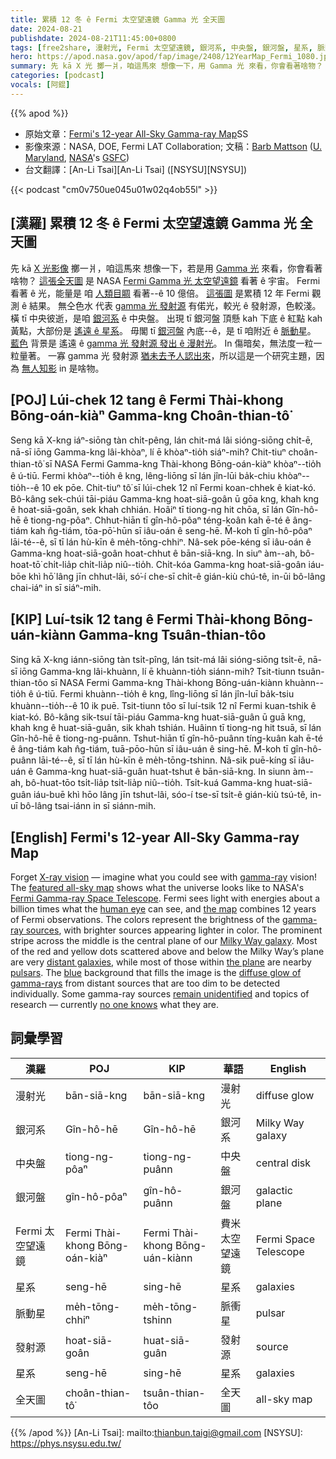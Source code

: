 ```yaml
---
title: 累積 12 冬 ê Fermi 太空望遠鏡 Gamma 光 全天圖
date: 2024-08-21
publishdate: 2024-08-21T11:45:00+0800
tags: [free2share, 漫射光, Fermi 太空望遠鏡, 銀河系, 中央盤, 銀河盤, 星系, 脈動星, 漫射光, 發射源, 全天圖]
hero: https://apod.nasa.gov/apod/fap/image/2408/12YearMap_Fermi_1080.jpg
summary: 先 kā X 光 擲一爿，咱這馬來 想像一下，用 Gamma 光 來看，你會看著啥物？
categories: [podcast]
vocals: [阿錕]
---
```


{{% apod %}}

- 原始文章：[Fermi's 12-year All-Sky Gamma-ray Map](https://apod.nasa.gov/apod/ap240821.html)SS
- 影像來源：NASA, DOE, Fermi LAT Collaboration; 文稿：[Barb Mattson](https://science.gsfc.nasa.gov/astrophysics/bio/barbara.j.mattson) ([U. Maryland](https://www.astro.umd.edu/), [NASA](https://science.gsfc.nasa.gov/astrophysics/)'s [GSFC](https://www.nasa.gov/goddard/))
- 台文翻譯：[An-Li Tsai][An-Li Tsai] ([NSYSU][NSYSU])

{{< podcast "cm0v750ue045u01w02q4ob55l" >}}

## [漢羅] 累積 12 冬 ê Fermi 太空望遠鏡 Gamma 光 全天圖
先 kā [X 光影像][X-ray vision] 擲一爿，咱這馬來 想像一下，若是用 [Gamma 光][gamma-ray] 來看，你會看著啥物？
[這張全天圖][featured all-sky map] 是 NASA [Fermi Gamma 光 太空望遠鏡][Fermi Gamma-ray Space Telescope] 看著 ê 宇宙。
Fermi 看著 ê 光，能量是 咱 [人類目睭][human eye] 看著--ê 10 億倍。
[這張圖][the map] 是累積 12 年 Fermi 觀測 ê 結果。
無仝色水 代表 [gamma 光 發射源][gamma-ray sources] 有偌光，較光 ê 發射源，色較淺。
橫 tī 中央彼逝，是咱 [銀河系][Milky Way galaxy] ê 中央盤。
出現 tī 銀河盤 頂懸 kah 下底 ê 紅點 kah 黃點，大部份是 [遙遠 ê 星系][distant galaxies]。
毋閣 tī [銀河盤][the plane] 內底--ê，是 tī 咱附近 ê [脈動星][pulsars]。
[藍色][blue] 背景是 遙遠 ê [gamma 光 發射源 發出 ê 漫射光][diffuse glow of gamma-rays]。
In 傷暗矣，無法度一粒一粒量著。
一寡 gamma 光 發射源 [猶未去予人認出來][remain unidentified]，所以這是一个研究主題，因為 [無人知影][no one knows] in 是啥物。

## [POJ] Lúi-chek 12 tang ê Fermi Thài-khong Bōng-oán-kiàⁿ Gamma-kng Choân-thian-tô͘
Seng kā X-kng iáⁿ-siōng tàn chi̍t-pêng, lán chit-má lâi sióng-siōng chi̍t-ē, nā-sī iōng Gamma-kng lâi-khòaⁿ, lí ē khòaⁿ-tio̍h siáⁿ-mih?
Chit-tiuⁿ choân-thian-tô͘ sī NASA Fermi Gamma-kng Thài-khong Bōng-oán-kiàⁿ khòaⁿ--tio̍h ê ú-tiū.
Fermi khòaⁿ--tio̍h ê kng, lêng-liōng sī lán jîn-lūi ba̍k-chiu khòaⁿ--tio̍h--ê 10 ek pōe.
Chit-tiuⁿ tô͘ sī lúi-chek 12 nî Fermi koan-chhek ê kiat-kó.
Bô-kâng sek-chúi tāi-piáu Gamma-kng hoat-siā-goân ū gōa kng, khah kng ê hoat-siā-goân, sek khah chhián.
Hoâiⁿ tī tiong-ng hit chōa, sī lán Gîn-hô-hē ê tiong-ng-pôaⁿ.
Chhut-hiān tī gîn-hô-pôaⁿ téng-koân kah ē-té ê âng-tiám kah n̂g-tiám, tōa-pō͘-hūn sī iâu-oán ê seng-hē.
M̄-koh tī gîn-hô-pôaⁿ lāi-té--ê, sī tī lán hù-kīn ê me̍h-tōng-chhiⁿ.
Nâ-sek pōe-kéng sī iâu-oán ê Gamma-kng hoat-siā-goân hoat-chhut ê bān-siā-kng.
In siuⁿ àm--ah, bô-hoat-tō͘ chi̍t-lia̍p chi̍t-lia̍p niû--tio̍h.
Chi̍t-kóa Gamma-kng hoat-siā-goân iáu-bōe khì hō͘ lâng jīn chhut-lâi, só͘-í che-sī chi̍t-ê gián-kiù chú-tê, in-ūi bô-lâng chai-iáⁿ in sī siáⁿ-mih.

## [KIP] Luí-tsik 12 tang ê Fermi Thài-khong Bōng-uán-kiànn Gamma-kng Tsuân-thian-tôo
Sing kā X-kng iánn-siōng tàn tsi̍t-pîng, lán tsit-má lâi sióng-siōng tsi̍t-ē, nā-sī iōng Gamma-kng lâi-khuànn, lí ē khuànn-tio̍h siánn-mih?
Tsit-tiunn tsuân-thian-tôo sī NASA Fermi Gamma-kng Thài-khong Bōng-uán-kiànn khuànn--tio̍h ê ú-tiū.
Fermi khuànn--tio̍h ê kng, lîng-liōng sī lán jîn-luī ba̍k-tsiu khuànn--tio̍h--ê 10 ik puē.
Tsit-tiunn tôo sī luí-tsik 12 nî Fermi kuan-tshik ê kiat-kó.
Bô-kâng sik-tsuí tāi-piáu Gamma-kng huat-siā-guân ū guā kng, khah kng ê huat-siā-guân, sik khah tshián.
Huâinn tī tiong-ng hit tsuā, sī lán Gîn-hô-hē ê tiong-ng-puânn.
Tshut-hiān tī gîn-hô-puânn tíng-kuân kah ē-té ê âng-tiám kah n̂g-tiám, tuā-pōo-hūn sī iâu-uán ê sing-hē.
M̄-koh tī gîn-hô-puânn lāi-té--ê, sī tī lán hù-kīn ê me̍h-tōng-tshinn.
Nâ-sik puē-kíng sī iâu-uán ê Gamma-kng huat-siā-guân huat-tshut ê bān-siā-kng.
In siunn àm--ah, bô-huat-tōo tsi̍t-lia̍p tsi̍t-lia̍p niû--tio̍h.
Tsi̍t-kuá Gamma-kng huat-siā-guân iáu-buē khì hōo lâng jīn tshut-lâi, sóo-í tse-sī tsi̍t-ê gián-kiù tsú-tê, in-uī bô-lâng tsai-iánn in sī siánn-mih.

## [English] Fermi's 12-year All-Sky Gamma-ray Map
Forget [X-ray vision][X-ray vision] — imagine what you could see with [gamma-ray][gamma-ray] vision!
The [featured all-sky map][featured all-sky map] shows what the universe looks like to NASA's [Fermi Gamma-ray Space Telescope][Fermi Gamma-ray Space Telescope].
Fermi sees light with energies about a billion times what the [human eye][human eye] can see, and [the map][the map] combines 12 years of Fermi observations.
The colors represent the brightness of the [gamma-ray sources][gamma-ray sources], with brighter sources appearing lighter in color.
The prominent stripe across the middle is the central plane of our [Milky Way galaxy][Milky Way galaxy].
Most of the red and yellow dots scattered above and below the Milky Way’s plane are very [distant galaxies][distant galaxies], while most of those within [the plane][the plane] are nearby [pulsars][pulsars].
The [blue][blue] background that fills the image is the [diffuse glow of gamma-rays][diffuse glow of gamma-rays] from distant sources that are too dim to be detected individually.
Some gamma-ray sources [remain unidentified][remain unidentified] and topics of research — currently [no one knows][no one knows] what they are.

## 詞彙學習

|漢羅|POJ|KIP|華語|English|
|-|-|-|-|-|
|漫射光|bān-siā-kng|bān-siā-kng|漫射光|diffuse glow|
|銀河系|Gîn-hô-hē|Gîn-hô-hē|銀河系|Milky Way galaxy|
|中央盤|tiong-ng-pôaⁿ|tiong-ng-puânn|中央盤|central disk|
|銀河盤|gîn-hô-pôaⁿ|gîn-hô-puânn|銀河盤|galactic plane|
|Fermi 太空望遠鏡|Fermi Thài-khong Bōng-oán-kiàⁿ|Fermi Thài-khong Bōng-uán-kiànn|費米太空望遠鏡|Fermi Space Telescope|
|星系|seng-hē|sing-hē|星系|galaxies|
|脈動星|me̍h-tōng-chhiⁿ|me̍h-tōng-tshinn|脈衝星|pulsar|
|發射源|hoat-siā-goân|huat-siā-guân|發射源|source|
|星系|seng-hē|sing-hē|星系|galaxies|
|全天圖|choân-thian-tô͘|tsuân-thian-tôo|全天圖|all-sky map|

{{% /apod %}}
[An-Li Tsai]: mailto:thianbun.taigi@gmail.com
[NSYSU]: https://phys.nsysu.edu.tw/

[copyright]: https://apod.nasa.gov/apod/fap/lib/about_apod.html#srapply
[License3]: https://creativecommons.org/licenses/by/3.0/
[License2]:https://creativecommons.org/licenses/by-nc-nd/2.0/

[X-ray vision]:https://science.nasa.gov/ems/11_xrays/
[gamma-ray]:https://science.nasa.gov/ems/12_gammarays/
[featured all-sky map]:https://svs.gsfc.nasa.gov/14090/
[Fermi Gamma-ray Space Telescope]:https://science.nasa.gov/mission/fermi
[human eye]:https://en.wikipedia.org/wiki/Human_eye#/media/File:3D_Medical_Animation_Eye_Structure.jpg
[the map]:https://www.instagram.com/reel/C-dXEVkyGCj/
[gamma-ray sources]:https://apod.nasa.gov/apod/ap230906.html
[Milky Way galaxy]:https://imagine.gsfc.nasa.gov/science/objects/milkyway1.html
[distant galaxies]:https://nasa.tumblr.com/post/171449548004/the-universes-brightest-lights-have-some-dark
[the plane]:https://apod.nasa.gov/apod/ap180313.html
[pulsars]:https://science.nasa.gov/universe/neutron-stars-are-weird/
[blue]:https://apod.nasa.gov/apod/ap210826.html
[diffuse glow of gamma-rays]:https://imagine.gsfc.nasa.gov/science/objects/diffuse_background1.html
[remain unidentified]:https://imagine.gsfc.nasa.gov/observatories/satellite/compton/unidentified.html
[no one knows]:https://t3.ftcdn.net/jpg/03/88/96/18/360_F_388961826_N9HqeJkq9qagMtXaFPMfdK9qawWj4T2H.jpg
